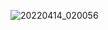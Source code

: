 
![20220414_020056](https://user-images.githubusercontent.com/42418189/163265456-c175ecb9-fd0e-4480-a8c1-c89f570fe142.gif)
